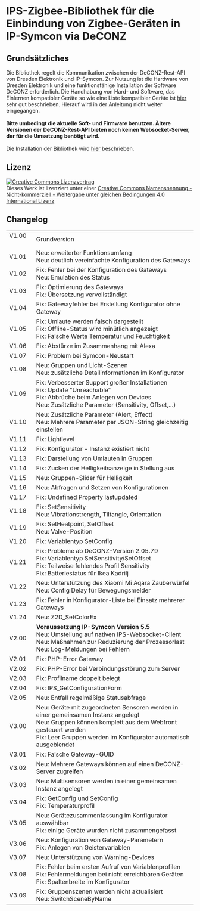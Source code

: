 <!DOCTYPE html>
<html lang="de">
  <head>
    <meta charset="utf-8">
	<meta name="viewport" content="width=device-width">
  </head>

  <body>
	<h1>IPS-Zigbee-Bibliothek für die Einbindung von Zigbee-Geräten in IP-Symcon via DeCONZ</h1>
	<h2>Grundsätzliches</h2>
	Die Bibliothek regelt die Kommunikation zwischen der DeCONZ-Rest-API von Dresden Elektronik und IP-Symcon. Zur Nutzung ist die Hardware von Dresden Elektronik und eine funktionsfähige Installation der Software DeCONZ erforderlich. Die Handhabung von Hard- und Software, das Einlernen kompatibler Geräte so wie eine Liste kompatibler Geräte ist <a href="https://www.dresden-elektronik.de/funk/software/deconz.html">hier</a> sehr gut beschrieben. Hierauf wird in der Anleitung nicht weiter eingegangen.<br><br>
	<b>Bitte umbedingt die aktuelle Soft- und Firmware benutzen. Ältere Versionen der DeCONZ-Rest-API bieten noch keinen Websocket-Server, der für die Umsetzung benötigt wird.</b><br><br>
	Die Installation der Bibliothek wird <a href="https://www.symcon.de/service/dokumentation/komponenten/verwaltungskonsole/module-store/">hier</a> beschrieben.
	<h2>Lizenz</h2>
	<a rel="license" href="http://creativecommons.org/licenses/by-nc-sa/4.0/"><img alt="Creative Commons Lizenzvertrag" style="border-width:0" src="https://i.creativecommons.org/l/by-nc-sa/4.0/88x31.png" /></a><br />Dieses Werk ist lizenziert unter einer <a rel="license" href="http://creativecommons.org/licenses/by-nc-sa/4.0/">Creative Commons Namensnennung - Nicht-kommerziell - Weitergabe unter gleichen Bedingungen 4.0 International Lizenz</a>
	<h2>Changelog</h2>
	<table>
	  <tr>
		<td>V1.00 &nbsp;&nbsp;&nbsp;&nbsp;</td>
		<td>Grundversion</td>
	  </tr>
	  <tr>
		<td>V1.01</td>
		<td>Neu: erweiterter Funktionsumfang<br>
			Neu: deutlich vereinfachte Konfiguration des Gateways</td>
	  </tr>
	  <tr>
		<td>V1.02</td>
		<td>Fix: Fehler bei der Konfiguration des Gateways<br>
			Neu: Emulation des Status</td>
	  </tr>
	  <tr>
		<td>V1.03</td>
		<td>Fix: Optimierung des Gateways<br>
			Fix: Übersetzung vervollständigt</td>
	  </tr>
	  <tr>
		<td>V1.04</td>
		<td>Fix: Gatewayfehler bei Erstellung Konfigurator ohne Gateway</td>
	  </tr>
	  <tr>
		<td>V1.05</td>
		<td>Fix: Umlaute werden falsch dargestellt<br>
			Fix: Offline-Status wird minütlich angezeigt<br>
			Fix: Falsche Werte Temperatur und Feuchtigkeit</td>
	  </tr>
	  <tr>
		<td>V1.06</td>
		<td>Fix: Abstürze im Zusammenhang mit Alexa</td>
	  </tr>
	  <tr>
		<td>V1.07</td>
		<td>Fix: Problem bei Symcon-Neustart</td>
	  </tr>
	  <tr>
		<td>V1.08</td>
		<td>Neu: Gruppen und Licht-Szenen<br>
			Neu: zusätzliche Detailinformationen im Konfigurator</td>
	  </tr>
	  <tr>
		<td>V1.09</td>
		<td>Fix: Verbesserter Support großer Installationen<br>
			Fix: Update "Unreachable"<br>
			Fix: Abbrüche beim Anlegen von Devices<br>
			Neu: Zusätzliche Parameter (Sensitivity, Offset,...)</td>
	  </tr>
	  <tr>
		<td>V1.10</td>
		<td>Neu: Zusätzliche Parameter (Alert, Effect)<br>
			Neu: Mehrere Parameter per JSON-String gleichzeitig einstellen</td>
	  </tr>
	  <tr>
		<td>V1.11</td>
		<td>Fix: Lightlevel</td>
	  </tr>
	  <tr>
		<td>V1.12</td>
		<td>Fix: Konfigurator - Instanz existiert nicht</td>
	  </tr>
	  <tr>
		<td>V1.13</td>
		<td>Fix: Darstellung von Umlauten in Gruppen</td>
	  </tr>
	  <tr>
		<td>V1.14</td>
		<td>Fix: Zucken der Helligkeitsanzeige in Stellung aus</td>
	  </tr>
	  <tr>
		<td>V1.15</td>
		<td>Neu: Gruppen-Slider für Helligkeit</td>
	  </tr>
	  <tr>
		<td>V1.16</td>
		<td>Neu: Abfragen und Setzen von Konfigurationen</td>
	  </tr>
	  <tr>
		<td>V1.17</td>
		<td>Fix: Undefined Property lastupdated</td>
	  </tr>
	  <tr>
		<td>V1.18</td>
		<td>Fix: SetSensitivity<br>
			Neu: Vibrationstrength, Tiltangle, Orientation</td>
	  </tr>
	  <tr>
		<td>V1.19</td>
		<td>Fix: SetHeatpoint, SetOffset<br>
			Neu: Valve-Position</td>
	  </tr>
	  <tr>
		<td>V1.20</td>
		<td>Fix: Variablentyp SetConfig</td>
	  </tr>
	  <tr>
		<td>V1.21</td>
		<td>Fix: Probleme ab DeCONZ-Version 2.05.79<br>
			Fix: Variablentyp SetSensitivity/SetOffset<br>
			Fix: Teilweise fehlendes Profil Sensitivity<br>
			Fix: Batteriestatus für Ikea Kadrilj</td>
	  </tr>
	  <tr>
		<td>V1.22</td>
		<td>Neu: Unterstützung des Xiaomi Mi Aqara Zauberwürfel<br>
			Neu: Config Delay für Bewegungsmelder</td>
	  </tr>
	  <tr>
		<td>V1.23</td>
		<td>Fix: Fehler in Konfigurator-Liste bei Einsatz mehrerer Gateways</td>
	  </tr>
	  <tr>
		<td>V1.24</td>
		<td>Neu: Z2D_SetColorEx</td>
	  </tr>
	  <tr>
		<td>V2.00</td>
		<td><b>Voraussetzung IP-Symcon Version 5.5</b><br>
			Neu: Umstellung auf nativen IPS-Websocket-Client<br>
			Neu: Maßnahmen zur Reduzierung der Prozessorlast<br>
			Neu: Log-Meldungen bei Fehlern</td>
	  </tr>
	  <tr>
		<td>V2.01</td>
		<td>Fix: PHP-Error Gateway</td>
	  </tr>
      <tr>
		<td>V2.02</td>
		<td>Fix: PHP-Error bei Verbindungsstörung zum Server</td>
	  </tr>
      <tr>
		<td>V2.03</td>
		<td>Fix: Profilname doppelt belegt</td>
	  </tr>
      <tr>
		<td>V2.04</td>
		<td>Fix: IPS_GetConfigurationForm</td>
	  </tr>
      <tr>
		<td>V2.05</td>
		<td>Neu: Entfall regelmäßige Statusabfrage</td>
	  </tr>
      <tr>
		<td>V3.00</td>
		<td>Neu: Geräte mit zugeordneten Sensoren werden in einer gemeinsamen Instanz angelegt<br>
			Neu: Gruppen können komplett aus dem Webfront gesteuert werden<br>
			Fix: Leer Gruppen werden im Konfigurator automatisch ausgeblendet</td>
	  </tr>
      <tr>
		<td>V3.01</td>
		<td>Fix: Falsche Gateway-GUID</td>
	  </tr>
      <tr>
		<td>V3.02</td>
		<td>Neu: Mehrere Gateways können auf einen DeCONZ-Server zugreifen</td>
	  </tr>
      <tr>
		<td>V3.03</td>
		<td>Neu: Multisensoren werden in einer gemeinsamen Instanz angelegt</td>
	  </tr>
      <tr>
		<td>V3.04</td>
		<td>Fix: GetConfig und SetConfig<br>
			Fix: Temperaturprofil</td>
	  </tr>
      <tr>
		<td>V3.05</td>
		<td>Neu: Gerätezusammenfassung im Konfigurator auswählbar<br>
			Fix: einige Geräte wurden nicht zusammengefasst</td>
	  </tr>
      <tr>
		<td>V3.06</td>
		<td>Neu: Konfiguration von Gateway-Parametern<br>
			Fix: Anlegen von Geistervariablen</td>
	  </tr>
      <tr>
		<td>V3.07</td>
		<td>Neu: Unterstützung von Warning-Devices</td>
	  </tr>
      <tr>
		<td>V3.08</td>
		<td>Fix: Fehler beim ersten Aufruf von Variablenprofilen<br>
			Fix: Fehlermeldungen bei nicht erreichbaren Geräten<br>
			Fix: Spaltenbreite im Konfigurator</td>
	  </tr>
      <tr>
		<td>V3.09</td>
		<td>Fix: Gruppenszenen werden nicht aktualisiert<br>
			Neu: SwitchSceneByName</td>
	  </tr>
	</table>
  </body>
</html>
